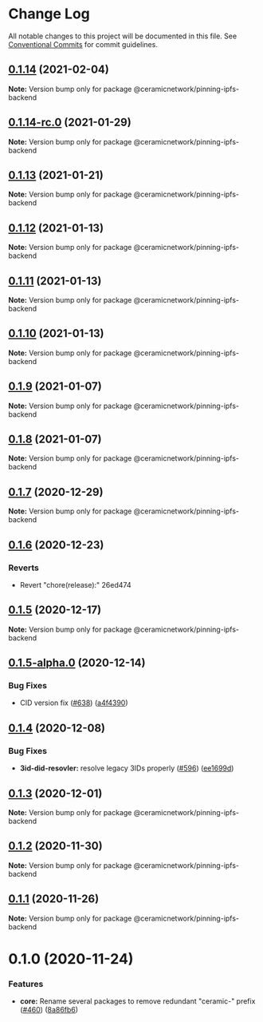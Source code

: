 # Change Log

All notable changes to this project will be documented in this file.
See [Conventional Commits](https://conventionalcommits.org) for commit guidelines.

## [0.1.14](/compare/@ceramicnetwork/pinning-ipfs-backend@0.1.14-rc.0...@ceramicnetwork/pinning-ipfs-backend@0.1.14) (2021-02-04)

**Note:** Version bump only for package @ceramicnetwork/pinning-ipfs-backend





## [0.1.14-rc.0](/compare/@ceramicnetwork/pinning-ipfs-backend@0.1.13...@ceramicnetwork/pinning-ipfs-backend@0.1.14-rc.0) (2021-01-29)

**Note:** Version bump only for package @ceramicnetwork/pinning-ipfs-backend





## [0.1.13](/compare/@ceramicnetwork/pinning-ipfs-backend@0.1.12...@ceramicnetwork/pinning-ipfs-backend@0.1.13) (2021-01-21)

**Note:** Version bump only for package @ceramicnetwork/pinning-ipfs-backend





## [0.1.12](/compare/@ceramicnetwork/pinning-ipfs-backend@0.1.11...@ceramicnetwork/pinning-ipfs-backend@0.1.12) (2021-01-13)

**Note:** Version bump only for package @ceramicnetwork/pinning-ipfs-backend





## [0.1.11](/compare/@ceramicnetwork/pinning-ipfs-backend@0.1.10...@ceramicnetwork/pinning-ipfs-backend@0.1.11) (2021-01-13)

**Note:** Version bump only for package @ceramicnetwork/pinning-ipfs-backend





## [0.1.10](/compare/@ceramicnetwork/pinning-ipfs-backend@0.1.9...@ceramicnetwork/pinning-ipfs-backend@0.1.10) (2021-01-13)

**Note:** Version bump only for package @ceramicnetwork/pinning-ipfs-backend





## [0.1.9](/compare/@ceramicnetwork/pinning-ipfs-backend@0.1.8...@ceramicnetwork/pinning-ipfs-backend@0.1.9) (2021-01-07)

**Note:** Version bump only for package @ceramicnetwork/pinning-ipfs-backend





## [0.1.8](/compare/@ceramicnetwork/pinning-ipfs-backend@0.1.7...@ceramicnetwork/pinning-ipfs-backend@0.1.8) (2021-01-07)

**Note:** Version bump only for package @ceramicnetwork/pinning-ipfs-backend





## [0.1.7](https://github.com/ceramicnetwork/js-ceramic/compare/@ceramicnetwork/pinning-ipfs-backend@0.1.6...@ceramicnetwork/pinning-ipfs-backend@0.1.7) (2020-12-29)

**Note:** Version bump only for package @ceramicnetwork/pinning-ipfs-backend





## [0.1.6](/compare/@ceramicnetwork/pinning-ipfs-backend@0.1.5...@ceramicnetwork/pinning-ipfs-backend@0.1.6) (2020-12-23)


### Reverts

* Revert "chore(release):" 26ed474





## [0.1.5](https://github.com/ceramicnetwork/js-ceramic/compare/@ceramicnetwork/pinning-ipfs-backend@0.1.5-alpha.0...@ceramicnetwork/pinning-ipfs-backend@0.1.5) (2020-12-17)

**Note:** Version bump only for package @ceramicnetwork/pinning-ipfs-backend





## [0.1.5-alpha.0](https://github.com/ceramicnetwork/js-ceramic/compare/@ceramicnetwork/pinning-ipfs-backend@0.1.4...@ceramicnetwork/pinning-ipfs-backend@0.1.5-alpha.0) (2020-12-14)


### Bug Fixes

* CID version fix ([#638](https://github.com/ceramicnetwork/js-ceramic/issues/638)) ([a4f4390](https://github.com/ceramicnetwork/js-ceramic/commit/a4f4390ea561e991cae93dd26b9b122d10caef32))





## [0.1.4](https://github.com/ceramicnetwork/js-ceramic/compare/@ceramicnetwork/pinning-ipfs-backend@0.1.3...@ceramicnetwork/pinning-ipfs-backend@0.1.4) (2020-12-08)


### Bug Fixes

* **3id-did-resovler:** resolve legacy 3IDs properly ([#596](https://github.com/ceramicnetwork/js-ceramic/issues/596)) ([ee1699d](https://github.com/ceramicnetwork/js-ceramic/commit/ee1699de0ca015f9e433e6c5ae304ca52fd09a96))





## [0.1.3](https://github.com/ceramicnetwork/js-ceramic/compare/@ceramicnetwork/pinning-ipfs-backend@0.1.2...@ceramicnetwork/pinning-ipfs-backend@0.1.3) (2020-12-01)

**Note:** Version bump only for package @ceramicnetwork/pinning-ipfs-backend





## [0.1.2](https://github.com/ceramicnetwork/js-ceramic/compare/@ceramicnetwork/pinning-ipfs-backend@0.1.1...@ceramicnetwork/pinning-ipfs-backend@0.1.2) (2020-11-30)

**Note:** Version bump only for package @ceramicnetwork/pinning-ipfs-backend





## [0.1.1](https://github.com/ceramicnetwork/js-ceramic/compare/@ceramicnetwork/pinning-ipfs-backend@0.1.0...@ceramicnetwork/pinning-ipfs-backend@0.1.1) (2020-11-26)

**Note:** Version bump only for package @ceramicnetwork/pinning-ipfs-backend





# 0.1.0 (2020-11-24)


### Features

* **core:** Rename several packages to remove redundant "ceramic-" prefix ([#460](https://github.com/ceramicnetwork/js-ceramic/issues/460)) ([8a86fb6](https://github.com/ceramicnetwork/js-ceramic/commit/8a86fb68b5f895f64e79a2585a5f854dd6c42088))
